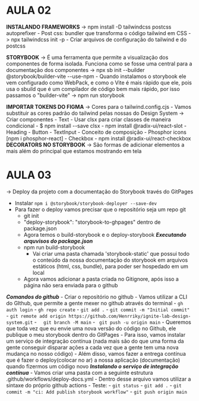 # AULA 02

**INSTALANDO FRAMEWORKS**
-> npm install -D tailwindcss postcss autoprefixer
    - Post css: bundler que transforma o código tailwind em CSS
-> npx tailwindcss init -p 
    - Criar arquivos de configuração do tailwind e do postcss

**STORYBOOK**
-> É uma ferramenta que permite a visualização dos componentes de forma isolada. Funciona como se fosse uma central
para a documentação dos componentes
-> npx sb init --builder @storybook/builder-vite --use-npm
    - Quando instalamos o storybook ele vem configurado como WebPack, e como o Vite é mais rápido que ele, pois usa o sbuild que é um compilador de código bem mais rápido, por isso passamos o "builder-vite"
-> npm run storybook

**IMPORTAR TOKENS DO FIGMA**
-> Cores para o tailwind.config.cjs
    - Vamos substituir as cores padrão do tailwind pelas nossas do Design System
-> Criar componentes 
    - Text
        - Usar clsx para criar classes de maneira condicional 
          - $ npm install --save clsx
        - npm install @radix-ui/react-slot
    - Heading
    - Button
    - TextInput
      - Conceito de composição
      - Phosphor icons [npm i phosphor-react]
    - Checkbox
      - npm install @radix-ui/react-checkbox
**DECORATORS NO STORYBOOK**
-> São formas de adicionar elementos a mais além do principal que estamos mostrando em tela

# AULA 03

-> Deploy da projeto com a documentação do Storybook través do GitPages
  - Instalar ```npm i @storybook/storybook-deployer --save-dev```
  - Para fazer o deploy vamos precisar que o repositório seja um repo git
    - git init
    - "deploy-storybook": "storybook-to-ghpages" dentro de package.json
    - Agora temos o build-storybook e o deploy-storybook
***Executando arquvisos do package.json***
    - npm run build-storybook
      - Vai criar uma pasta chamada 'storybook-static' que possui todo o conteúdo da nossa documentação do storybook
        em arquivos estáticos (html, css, bundle), para poder ser hospedado em um local
    - Agora vamos adicionar a pasta criada no Gitignore, após isso a página não sera enviada para o github

***Comandos do github***
    - Criar o repositório no github
      - Vamos utilizar a CLI do GIthub, que permite a gente mexer no github através do terminal
      - ```gh auth login```
      - ```gh repo create```
      - ```git add .```
      - ```git commit -m "Initial commit"```
      - ```git remote add origin https://github.com/Henrriky/ignite-lab-design-system.git```
      - ```  git branch -M main```
      - ``` git push -u origin main```
    - Queremos que toda vez que eu envie uma nova versão do código no Github, ele publique o meu storybook dentro do GitPages
      - Para isso, vamos instalar um serviço de integração contínua (nada mais são do que uma forma da gente conseguir disparar ações a cada vez que a gente tem uma nova mudança no nosso código)
        - Além disso, vamos fazer a entrega contínua que é fazer o deploy(colocar no ar) a nossa aplicação (documentação) quando fizermos um código novo
***Instalando o serviço de integração contínua***
    - Vamos criar uma pasta com a seguinte estrutura .github/workflows/deploy-docs.yml
      - Dentro desse arquivo vamos utilizar a sintaxe do próprio github actions
    - Teste:
      - ```git status```
      - ```git add .```
      - ```git commit -m "ci: Add publish storybook workflow"```
      - ```git push origin main```